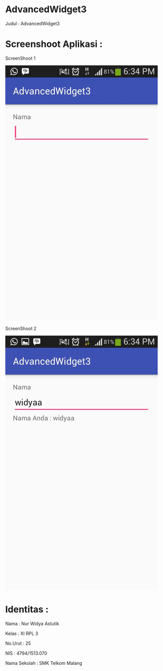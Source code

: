 # AdvancedWidget3

Judul : AdvancedWidget3

# Screenshoot Aplikasi :

ScreenShoot 1

<img src = "https://github.com/nurwid28/AdvancedWidget3/blob/master/25_XIRPL3_Nur%20Widya%20Astutik_app1.jpeg"/> 

ScreenShoot 2

<img src="https://github.com/nurwid28/AdvancedWidget3/blob/master/25_XIRPL3_Nur%20Widya%20Astutik_app2.jpg"/>

# Identitas :

Nama          : Nur Widya Astutik

Kelas         : XI RPL 3

No.Urut     : 25

NIS           : 4794/1513.070

Nama Sekolah  : SMK Telkom Malang

